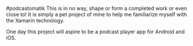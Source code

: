 #podcastomatik
This is in no way, shape or form a completed work or even close to! It is simply a pet project of mine to help me familiarize myself with the Xamarin technology.

One day this project will aspire to be a podcast player app for Android and iOS.
